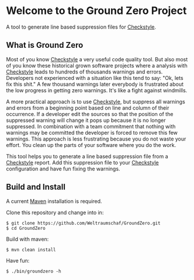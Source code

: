 # Welcome to the Ground Zero Project

A tool to generate line based suppression files for [Checkstyle][1].

## What is Ground Zero

Most of you know [Checkstyle][1] a very useful code quality tool. But also most of you know these historical
grown software projects where a analysis with [Checkstyle][1] leads to hundreds of thousands warnings and errors.
Developers not experienced with a situation like this tend to say: "Ok, lets fix this shit." A few thousand
warnings later everybody is frustrated about the low progress in getting zero warnings. It's like a fight
against windmills.

A more practical approach is to use [Checkstyle][1], but suppress all warnings and errors from a beginning point
based on line and column of their occurrence. If a developer edit the sources so that the position of the
suppressed warning will change it pops up because it is no longer suppressed. In combination with a team
commitment that nothing with warnings may be committed the developer is forced to remove this few warnings.
This approach is less frustrating because you do not waste your effort. You clean up the parts of your software
where you do the work.

This tool helps you to generate a line based suppression file from a [Checkstyle][1] report. Add this suppression
file to your [Checkstyle][1] configuration and have fun fixing the warnings.

## Build and Install

A current [Maven][2] installation is required.

Clone this repository and change into in:

    $ git clone https://github.com/Weltraumschaf/GroundZero.git
    $ cd GroundZero

Build with maven:

    $ mvn clean install

Have fun:

    $ ./bin/groundzero -h

[1]: http://checkstyle.sourceforge.net/
[2]: http://maven.apache.org/
